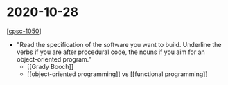 # 2020-10-28

[[cpsc-1050]]

- "Read the specification of the software you want to build. Underline the verbs if you are after procedural code, the nouns if you aim for an object-oriented program."
  - [[Grady Booch]]
  - [[object-oriented programming]] vs [[functional programming]]

[//begin]: # "Autogenerated link references for markdown compatibility"
[cpsc-1050]: cpsc-1050 "CPSC 1050 - Introduction to Computer Science"
[grady-booch]: grady-booch "Grady Booch"
[object-oriented-programming]: object-oriented-programming "Object Oriented Programming"
[functional-programming]: functional-programming "Functional Programming"
[//end]: # "Autogenerated link references"